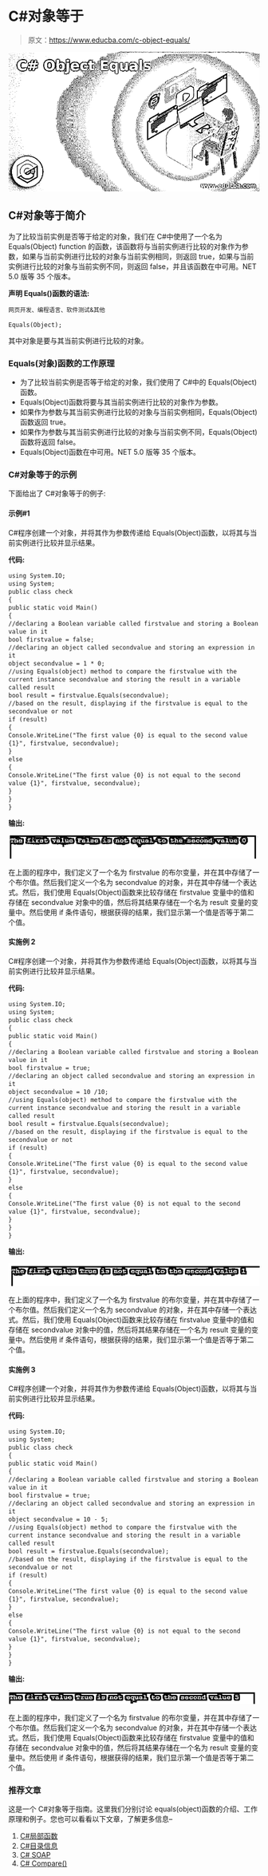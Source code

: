 # C#对象等于

> 原文：<https://www.educba.com/c-object-equals/>

![C# Object Equals](img/0dca4fd112c9082fadb519f8ef8d43eb.png)



## C#对象等于简介

为了比较当前实例是否等于给定的对象，我们在 C#中使用了一个名为 Equals(Object) function 的函数，该函数将与当前实例进行比较的对象作为参数，如果与当前实例进行比较的对象与当前实例相同，则返回 true，如果与当前实例进行比较的对象与当前实例不同，则返回 false，并且该函数在中可用。NET 5.0 版等 35 个版本。

**声明 Equals()函数的语法:**

<small>网页开发、编程语言、软件测试&其他</small>

```
Equals(Object);
```

其中对象是要与其当前实例进行比较的对象。

### Equals(对象)函数的工作原理

*   为了比较当前实例是否等于给定的对象，我们使用了 C#中的 Equals(Object)函数。
*   Equals(Object)函数将要与其当前实例进行比较的对象作为参数。
*   如果作为参数与其当前实例进行比较的对象与当前实例相同，Equals(Object)函数返回 true。
*   如果作为参数与其当前实例进行比较的对象与当前实例不同，Equals(Object)函数将返回 false。
*   Equals(Object)函数在中可用。NET 5.0 版等 35 个版本。

### C#对象等于的示例

下面给出了 C#对象等于的例子:

#### 示例#1

C#程序创建一个对象，并将其作为参数传递给 Equals(Object)函数，以将其与当前实例进行比较并显示结果。

**代码:**

```
using System.IO;
using System;
public class check
{
public static void Main()
{
//declaring a Boolean variable called firstvalue and storing a Boolean value in it
bool firstvalue = false;
//declaring an object called secondvalue and storing an expression in it
object secondvalue = 1 * 0;
//using Equals(object) method to compare the firstvalue with the current instance secondvalue and storing the result in a variable called result
bool result = firstvalue.Equals(secondvalue);
//based on the result, displaying if the firstvalue is equal to the secondvalue or not
if (result)
{
Console.WriteLine("The first value {0} is equal to the second value {1}", firstvalue, secondvalue);
}
else
{
Console.WriteLine("The first value {0} is not equal to the second value {1}", firstvalue, secondvalue);
}
}
}
```

**输出:**

![C# Object Equals 1](img/2285763fbe3d4a4323b5ca93650304cf.png)



在上面的程序中，我们定义了一个名为 firstvalue 的布尔变量，并在其中存储了一个布尔值。然后我们定义一个名为 secondvalue 的对象，并在其中存储一个表达式。然后，我们使用 Equals(Object)函数来比较存储在 firstvalue 变量中的值和存储在 secondvalue 对象中的值，然后将其结果存储在一个名为 result 变量的变量中。然后使用 if 条件语句，根据获得的结果，我们显示第一个值是否等于第二个值。

#### 实施例 2

C#程序创建一个对象，并将其作为参数传递给 Equals(Object)函数，以将其与当前实例进行比较并显示结果。

**代码:**

```
using System.IO;
using System;
public class check
{
public static void Main()
{
//declaring a Boolean variable called firstvalue and storing a Boolean value in it
bool firstvalue = true;
//declaring an object called secondvalue and storing an expression in it
object secondvalue = 10 /10;
//using Equals(object) method to compare the firstvalue with the current instance secondvalue and storing the result in a variable called result
bool result = firstvalue.Equals(secondvalue);
//based on the result, displaying if the firstvalue is equal to the secondvalue or not
if (result)
{
Console.WriteLine("The first value {0} is equal to the second value {1}", firstvalue, secondvalue);
}
else
{
Console.WriteLine("The first value {0} is not equal to the second value {1}", firstvalue, secondvalue);
}
}
}
```

**输出:**

![C# Object Equals 2](img/5df6a2c411c55af6b5edeccd239b066e.png)



在上面的程序中，我们定义了一个名为 firstvalue 的布尔变量，并在其中存储了一个布尔值。然后我们定义一个名为 secondvalue 的对象，并在其中存储一个表达式。然后，我们使用 Equals(Object)函数来比较存储在 firstvalue 变量中的值和存储在 secondvalue 对象中的值，然后将其结果存储在一个名为 result 变量的变量中。然后使用 if 条件语句，根据获得的结果，我们显示第一个值是否等于第二个值。

#### 实施例 3

C#程序创建一个对象，并将其作为参数传递给 Equals(Object)函数，以将其与当前实例进行比较并显示结果。

**代码:**

```
using System.IO;
using System;
public class check
{
public static void Main()
{
//declaring a Boolean variable called firstvalue and storing a Boolean value in it
bool firstvalue = true;
//declaring an object called secondvalue and storing an expression in it
object secondvalue = 10 - 5;
//using Equals(object) method to compare the firstvalue with the current instance secondvalue and storing the result in a variable called result
bool result = firstvalue.Equals(secondvalue);
//based on the result, displaying if the firstvalue is equal to the secondvalue or not
if (result)
{
Console.WriteLine("The first value {0} is equal to the second value {1}", firstvalue, secondvalue);
}
else
{
Console.WriteLine("The first value {0} is not equal to the second value {1}", firstvalue, secondvalue);
}
}
}
```

**输出:**

![ pass it as the parameter](img/365d8c0e1099dbea410a3e7b93177d30.png)



在上面的程序中，我们定义了一个名为 firstvalue 的布尔变量，并在其中存储了一个布尔值。然后我们定义一个名为 secondvalue 的对象，并在其中存储一个表达式。然后，我们使用 Equals(Object)函数来比较存储在 firstvalue 变量中的值和存储在 secondvalue 对象中的值，然后将其结果存储在一个名为 result 变量的变量中。然后使用 if 条件语句，根据获得的结果，我们显示第一个值是否等于第二个值。

### 推荐文章

这是一个 C#对象等于指南。这里我们分别讨论 equals(object)函数的介绍、工作原理和例子。您也可以看看以下文章，了解更多信息–

1.  [C#局部函数](https://www.educba.com/c-sharp-local-functions/)
2.  [C#目录信息](https://www.educba.com/c-sharp-directoryinfo/)
3.  [C# SOAP](https://www.educba.com/c-sharp-soap/)
4.  [C# Compare()](https://www.educba.com/c-sharp-compare/)





